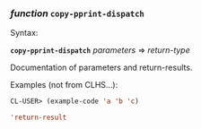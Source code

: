 ### <em>function</em> <strong>`copy-pprint-dispatch`</strong>

Syntax:

<strong>`copy-pprint-dispatch`</strong> <em>parameters</em> => <em>return-type</em>

Documentation of parameters and return-results.

Examples (not from CLHS...):

```lisp
CL-USER> (example-code 'a 'b 'c)

'return-result
```
